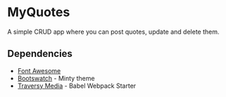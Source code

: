 # MyQuotes

A simple CRUD app where you can post quotes, update and delete them.

## Dependencies

- [Font Awesome](https://fontawesome.com/?from=io)
- [Bootswatch](https://bootswatch.com/) - Minty theme
- [Traversy Media](https://github.com/bradtraversy/babel_webpack_starter) - Babel Webpack Starter
